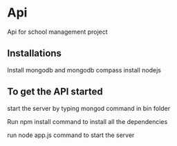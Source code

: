 # Api
Api for school management project

## Installations
Install mongodb and mongodb compass
install nodejs

## To get the API started

start the server by typing mongod command in bin folder

Run npm install command to install all the dependencies

run node app.js command to start the server

